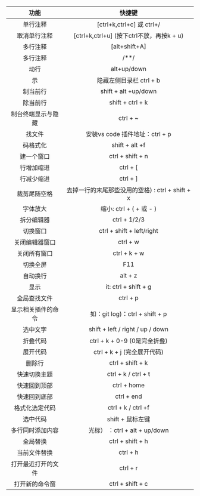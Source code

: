 |功能|快捷键|
|:---:|:---:|
|单行注释|[ctrl+k,ctrl+c] 或 ctrl+/|
|取消单行注释|[ctrl+k,ctrl+u] (按下ctrl不放，再按k + u)|
|多行注释|[alt+shift+A]|
|多行注释|/**/|
| 动行|alt+up/down|
| 示|隐藏左侧目录栏 ctrl + b|
|制当前行|shift + alt +up/down|
|除当前行|shift + ctrl + k|
|制台终端显示与隐藏|ctrl + ~|
|找文件|安装vs code 插件地址：ctrl + p|
|码格式化|shift + alt +f|
|建一个窗口| ctrl + shift + n|
|行增加缩进| ctrl + [|
|行减少缩进| ctrl + ]|
|裁剪尾随空格|去掉一行的末尾那些没用的空格) : ctrl + shift + x|
|字体放大|缩小: ctrl + ( + 或 - )|
|拆分编辑器 |ctrl + 1/2/3|
|切换窗口| ctrl + shift + left/right|
|关闭编辑器窗口| ctrl + w|
|关闭所有窗口 | ctrl + k + w|
|切换全屏 |F11|
|自动换行| alt + z|
|显示|it: ctrl + shift + g|
|全局查找文件|ctrl + p|
|显示相关插件的命令|如：git log)：ctrl + shift + p|
|选中文字|shift + left / right / up / down|
|折叠代码| ctrl + k + 0-9 (0是完全折叠)|
|展开代码| ctrl + k + j (完全展开代码)|
|删除行 | ctrl + shift + k|
|快速切换主题|ctrl + k / ctrl + t|
|快速回到顶部 | ctrl + home|
|快速回到底部 | ctrl + end|
|格式化选定代码 |ctrl + k / ctrl +f|
|选中代码 | shift + 鼠标左键|
|多行同时添加内容|光标） ：ctrl + alt + up/down|
|全局替换|ctrl + shift + h|
|当前文件替换|ctrl + h|
|打开最近打开的文件|ctrl + r|
|打开新的命令窗|ctrl + shift + c|
